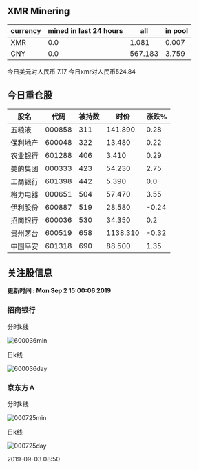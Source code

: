 ## XMR Minering

|currency|mined in last 24 hours|all|in pool|
|---|---|---|---|
|XMR|0.0|1.081|0.007|
|CNY|0.0|567.183|3.759|

今日美元对人民币 7.17	今日xmr对人民币524.84


## 今日重仓股 

|股名|代码|被持数|时价|涨跌%|
|---|---|---|---|---|
|五粮液|000858|311|141.890|0.28|
|保利地产|600048|322|13.480|0.22|
|农业银行|601288|406|3.410|0.29|
|美的集团|000333|423|54.230|2.75|
|工商银行|601398|442|5.390|0.0|
|格力电器|000651|504|57.470|3.55|
|伊利股份|600887|519|28.580|-0.24|
|招商银行|600036|530|34.350|0.2|
|贵州茅台|600519|658|1138.310|-0.32|
|中国平安|601318|690|88.500|1.35|

## 关注股信息
**更新时间 : Mon Sep  2 15:00:06 2019**
### 招商银行 
分时k线

![600036min](http://image.sinajs.cn/newchart/min/n/sh600036.gif)

日k线

![600036day](http://image.sinajs.cn/newchart/daily/n/sh600036.gif)

### 京东方Ａ 
分时k线

![000725min](http://image.sinajs.cn/newchart/min/n/sz000725.gif)

日k线

![000725day](http://image.sinajs.cn/newchart/daily/n/sz000725.gif)

2019-09-03 08:50